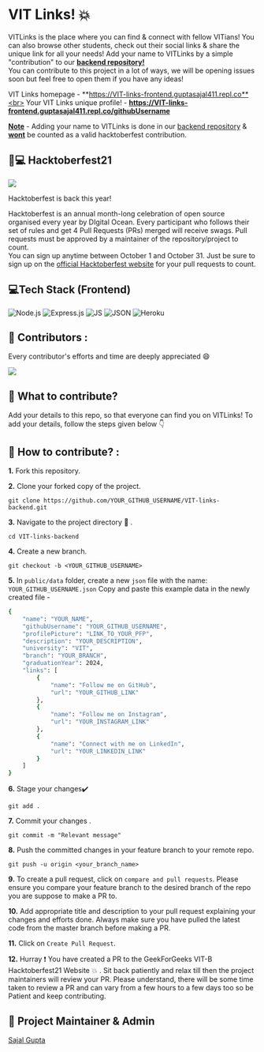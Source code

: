 # VIT Links! 💥
VITLinks is the place where you can find & connect with fellow VITians! You can also browse other students, check out their social links & share the unique link for all your needs! Add your name to VITLinks by a simple "contribution" to our **[backend repository!](https://github.com/GeeksforGeeks-VIT-Bhopal/VIT-links-backend)**<br>
You can contribute to this project in a lot of ways, we will be opening issues soon but feel free to open them if you have any ideas!

VIT Links homepage - **https://VIT-links-frontend.guptasajal411.repl.co**<br>
Your VIT Links unique profile! - **https://VIT-links-frontend.guptasajal411.repl.co/githubUsername**

**<ins>Note</ins>** - Adding your name to VITLinks is done in our [backend repository](https://github.com/GeeksforGeeks-VIT-Bhopal/VIT-links-backend) & <ins>**wont**</ins> be counted as a valid hacktoberfest contribution.

## 🏅💻 Hacktoberfest21
![](https://hacktoberfest.digitalocean.com/_nuxt/img/logo-hacktoberfest-full.f42e3b1.svg)

Hacktoberfest is back this year! 

Hacktoberfest is an annual month-long celebration of open source organised every year by DIgital Ocean. Every participant who follows their set of rules and get 4 Pull Requests (PRs) merged will receive swags. Pull requests must be approved by a maintainer of the repository/project to count.<br>
You can sign up anytime between October 1 and October 31. Just be sure to sign up on the [official Hacktoberfest website](https://hactoberfest.digitalocean.com) for your pull requests to count.

## 💻Tech Stack (Frontend)
![Node.js](https://img.shields.io/badge/Node.js-339933?style=for-the-badge&logo=nodedotjs&logoColor=white)
![Express.js](https://img.shields.io/badge/Express.js-000000?style=for-the-badge&logo=express&logoColor=white)
![JS](https://img.shields.io/badge/javascript%20-%23323330.svg?&style=for-the-badge&logo=javascript&logoColor=%23F7DF1E)
![JSON](https://img.shields.io/badge/json-5E5C5C?style=for-the-badge&logo=json&logoColor=white)
![Heroku](https://img.shields.io/badge/Heroku-430098?style=for-the-badge&logo=heroku&logoColor=white)

## 🤩 Contributors :

Every contributor's efforts and time are deeply appreciated :smile:

<a href = "https://github.com/GeeksforGeeks-VIT-Bhopal/VIT-links-backend/graphs/contributors">
  <img src = "https://contrib.rocks/image?repo=GeeksforGeeks-VIT-Bhopal/VIT-links-backend"/>
</a>

## 🤔 What to contribute?
Add your details to this repo, so that everyone can find you on VITLinks! To add your details, follow the steps given below 👇

## 📌 How to contribute? :

**1.**  Fork this repository.

**2.**  Clone your forked copy of the project.
```
git clone https://github.com/YOUR_GITHUB_USERNAME/VIT-links-backend.git
```
**3.** Navigate to the project directory :file_folder: .
```
cd VIT-links-backend
```
**4.** Create a new branch.
```
git checkout -b <YOUR_GITHUB_USERNAME>
```
**5.** In `public/data` folder, create a new `json` file with the name: `YOUR_GITHUB_USERNAME.json`
Copy and paste this example data in the newly created file - 
```bash
{
    "name": "YOUR_NAME",
    "githubUsername": "YOUR_GITHUB_USERNAME",
    "profilePicture": "LINK_TO_YOUR_PFP",
    "description": "YOUR_DESCRIPTION",
    "university": "VIT",
    "branch": "YOUR_BRANCH",
    "graduationYear": 2024,
    "links": [
        {
            "name": "Follow me on GitHub",
            "url": "YOUR_GITHUB_LINK"
        },
        {
            "name": "Follow me on Instagram",
            "url": "YOUR_INSTAGRAM_LINK"
        },
        {
            "name": "Connect with me on LinkedIn",
            "url": "YOUR_LINKEDIN_LINK"
        }
    ]
}
```

**6.** Stage your changes:heavy_check_mark: 
```
git add . 
```
**7.** Commit your changes .
```
git commit -m "Relevant message"
```
**8.** Push the committed changes in your feature branch to your remote repo.
```
git push -u origin <your_branch_name>
```
**9.** To create a pull request, click on `compare and pull requests`. Please ensure you compare your feature branch to the desired branch of the repo you are suppose to make a PR to.

**10.** Add appropriate title and description to your pull request explaining your changes and efforts done. Always make sure you have pulled the latest code from the master branch before making a PR.

**11.** Click on `Create Pull Request`.

**12.** Hurray ❗ You have created a PR to the GeekForGeeks VIT-B Hacktoberfest21 Website 💥 . Sit back patiently and relax till then the project maintainers will review your PR. Please understand, there will be some time taken to review a PR and can vary from a few hours to a few days too so be Patient and keep contributing.

## 🥳 Project Maintainer & Admin
[Sajal Gupta](https://github.com/guptasajal411)
